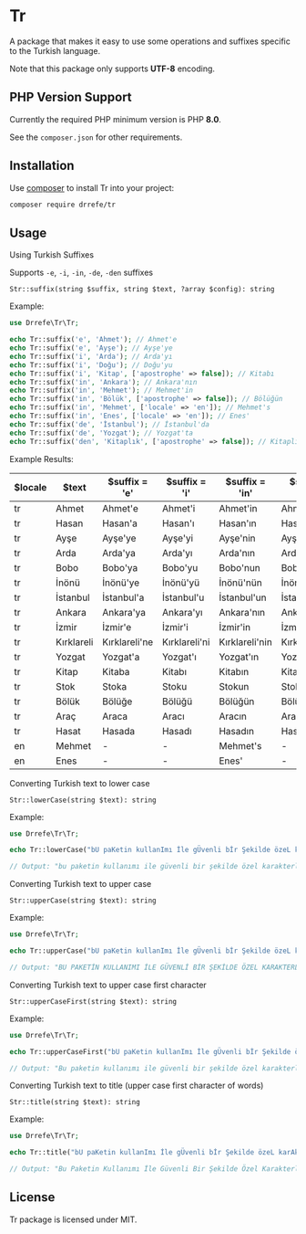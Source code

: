 # Tr

A package that makes it easy to use some operations and suffixes specific to the Turkish language.

Note that this package only supports __UTF-8__ encoding.

## PHP Version Support

Currently the required PHP minimum version is PHP __8.0__.

See the `composer.json` for other requirements.

## Installation

Use [composer](https://getcomposer.org) to install Tr into your project:

```sh
composer require drrefe/tr
```

## Usage

Using Turkish Suffixes

Supports `-e`, `-i`, `-in`, `-de`, `-den` suffixes

`Str::suffix(string $suffix, string $text, ?array $config): string`

Example:

```php
use Drrefe\Tr\Tr;

echo Tr::suffix('e', 'Ahmet'); // Ahmet'e
echo Tr::suffix('e', 'Ayşe'); // Ayşe'ye
echo Tr::suffix('i', 'Arda'); // Arda'yı
echo Tr::suffix('i', 'Doğu'); // Doğu'yu
echo Tr::suffix('i', 'Kitap', ['apostrophe' => false]); // Kitabı
echo Tr::suffix('in', 'Ankara'); // Ankara'nın
echo Tr::suffix('in', 'Mehmet'); // Mehmet'in
echo Tr::suffix('in', 'Bölük', ['apostrophe' => false]); // Bölüğün
echo Tr::suffix('in', 'Mehmet', ['locale' => 'en']); // Mehmet's
echo Tr::suffix('in', 'Enes', ['locale' => 'en']); // Enes'
echo Tr::suffix('de', 'İstanbul'); // İstanbul'da
echo Tr::suffix('de', 'Yozgat'); // Yozgat'ta
echo Tr::suffix('den', 'Kitaplık', ['apostrophe' => false]); // Kitaplıktan

```

Example Results:

| $locale| $text | $suffix = 'e' | $suffix = 'i' | $suffix = 'in' | $suffix = 'de' | $suffix = 'den' |
| --- | --- | --- | --- | --- | --- | --- |
| tr | Ahmet | Ahmet'e | Ahmet'i | Ahmet'in | Ahmet'te | Ahmet'ten |
| tr | Hasan | Hasan'a | Hasan'ı | Hasan'ın | Hasan'da | Hasan'dan |
| tr | Ayşe | Ayşe'ye | Ayşe'yi | Ayşe'nin | Ayşe'de | Ayşe'den |
| tr | Arda | Arda'ya | Arda'yı | Arda'nın | Arda'da | Arda'dan |
| tr | Bobo | Bobo'ya | Bobo'yu | Bobo'nun | Bobo'da | Bobo'dan |
| tr | İnönü | İnönü'ye | İnönü'yü | İnönü'nün | İnönü'de | İnönü'den |
| tr | İstanbul | İstanbul'a | İstanbul'u | İstanbul'un | İstanbul'da | İstanbul'dan |
| tr | Ankara | Ankara'ya | Ankara'yı | Ankara'nın | Ankara'da | Ankara'dan |
| tr | İzmir | İzmir'e | İzmir'i | İzmir'in | İzmir'de | İzmir'den |
| tr | Kırklareli | Kırklareli'ne | Kırklareli'ni | Kırklareli'nin | Kırklareli'nde | Kırklareli'nden |
| tr | Yozgat | Yozgat'a | Yozgat'ı | Yozgat'ın | Yozgat'ta | Yozgat'tan |
| tr | Kitap | Kitaba | Kitabı | Kitabın | Kitapta | Kitaptan |
| tr | Stok | Stoka | Stoku | Stokun | Stokta | Stoktan |
| tr | Bölük | Bölüğe | Bölüğü | Bölüğün | Bölükte | Bölükten |
| tr | Araç | Araca | Aracı | Aracın | Araçta | Araçtan |
| tr | Hasat | Hasada | Hasadı | Hasadın | Hasatta | Hasattan |
| en | Mehmet | - | - | Mehmet's | - | - |
| en | Enes | - | - | Enes' | - | - |

Converting Turkish text to lower case

`Str::lowerCase(string $text): string`

Example:

```php
use Drrefe\Tr\Tr;

echo Tr::lowerCase("bU paKetin kullanImı İle gÜvenli bİr Şekilde özeL karAkteRleri dÖnüştÜrebilirsiniz.");

// Output: "bu paketin kullanımı ile güvenli bir şekilde özel karakterleri dönüştürebilirsiniz."
```

Converting Turkish text to upper case

`Str::upperCase(string $text): string`

Example:

```php
use Drrefe\Tr\Tr;

echo Tr::upperCase("bU paKetin kullanImı İle gÜvenli bİr Şekilde özeL karAkteRleri dÖnüştÜrebilirsiniz.");

// Output: "BU PAKETİN KULLANIMI İLE GÜVENLİ BİR ŞEKİLDE ÖZEL KARAKTERLERİ DÖNÜŞTÜREBİLİRSİNİZ."
```

Converting Turkish text to upper case first character

`Str::upperCaseFirst(string $text): string`

Example:

```php
use Drrefe\Tr\Tr;

echo Tr::upperCaseFirst("bU paKetin kullanImı İle gÜvenli bİr Şekilde özeL karAkteRleri dÖnüştÜrebilirsiniz.");

// Output: "Bu paketin kullanımı ile güvenli bir şekilde özel karakterleri dönüştürebilirsiniz."
```

Converting Turkish text to title (upper case first character of words)

`Str::title(string $text): string`

Example:

```php
use Drrefe\Tr\Tr;

echo Tr::title("bU paKetin kullanImı İle gÜvenli bİr Şekilde özeL karAkteRleri dÖnüştÜrebilirsiniz.");

// Output: "Bu Paketin Kullanımı İle Güvenli Bir Şekilde Özel Karakterleri Dönüştürebilirsiniz."
```

## License

Tr package is licensed under MIT.